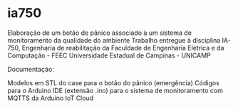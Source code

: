 # ia750
Elaboração de um botão de pânico associado à um sistema de monitoramento da qualidade do ambiente
Trabalho entregue à disciplina IA-750, Engenharia de reabilitação
da Faculdade de Engenharia Elétrica e da Computação - FEEC
Universidade Estadual de Campinas - UNICAMP

Documentação:

Modelos em STL do case para o botão do pânico (emergência)
Códigos para o Arduino IDE (extensão .ino) para o sistema de monitoramento com MQTTS da Arduino IoT Cloud
